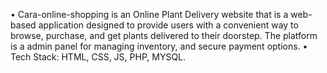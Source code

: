 •	Cara-online-shopping is an Online Plant Delivery website that is a web-based application designed to provide users with a convenient way to browse, purchase, and get plants delivered to their doorstep. 
The platform is a admin panel for managing inventory, and secure payment options.
•	Tech Stack: HTML, CSS, JS, PHP, MYSQL.
